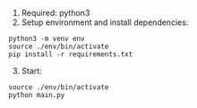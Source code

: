1. Required: python3
2. Setup environment and install dependencies:
```
python3 -m venv env
source ./env/bin/activate
pip install -r requirements.txt
```
3. Start:
```
source ./env/bin/activate
python main.py
```
